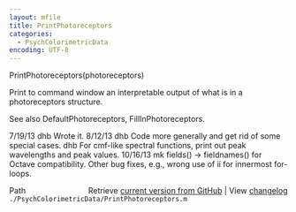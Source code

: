 ```yaml
---
layout: mfile
title: PrintPhotoreceptors
categories:
  - PsychColorimetricData
encoding: UTF-8
---
```


PrintPhotoreceptors\(photoreceptors\)

Print to command window an interpretable output
of what is in a photoreceptors structure.

See also DefaultPhotoreceptors, FillInPhotoreceptors.

7/19/13  dhb  Wrote it.
8/12/13  dhb  Code more generally and get rid of some special cases.
         dhb  For cmf-like spectral functions, print out peak wavelengths and peak values.
10/16/13  mk  fields\(\) -\> fieldnames\(\) for Octave compatibility. Other
              bug fixes, e.g., wrong use of ii for innermost for-loops.


<div class="code_header" style="text-align:right;">
  <span style="float:left;">Path&nbsp;&nbsp;</span> <span class="counter">Retrieve <a href=
  "https://raw.github.com/Psychtoolbox-3/Psychtoolbox-3/beta/./PsychColorimetricData/PrintPhotoreceptors.m">current version from GitHub</a> | View <a href=
  "https://github.com/Psychtoolbox-3/Psychtoolbox-3/commits/beta/./PsychColorimetricData/PrintPhotoreceptors.m">changelog</a></span>
</div>
<div class="code">
  <code>./PsychColorimetricData/PrintPhotoreceptors.m</code>
</div>
